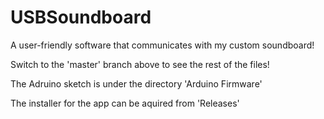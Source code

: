 # USBSoundboard
A user-friendly software that communicates with my custom soundboard!

Switch to the 'master' branch above to see the rest of the files!

The Adruino sketch is under the directory 'Arduino Firmware'

The installer for the app can be aquired from 'Releases'

